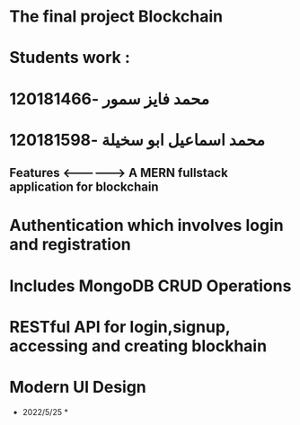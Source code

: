 # The final project Blockchain

 # Students work :
 # محمد فايز سمور -120181466
 # محمد اسماعيل ابو سخيلة  -120181598




## Features <------> A MERN fullstack application for blockchain 

# Authentication which involves login and registration
# Includes MongoDB CRUD Operations
# RESTful API for login,signup, accessing and creating blockhain
# Modern UI Design

* 2022/5/25 *







